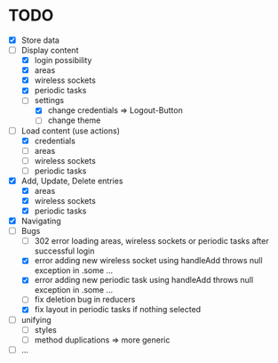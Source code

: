 # TODO

- [x] Store data
- [ ] Display content
    - [x] login possibility
    - [x] areas
    - [x] wireless sockets
    - [x] periodic tasks
    - [ ] settings
        - [x] change credentials => Logout-Button
        - [ ] change theme
- [ ] Load content (use actions)
    - [x] credentials
    - [ ] areas
    - [ ] wireless sockets
    - [ ] periodic tasks
- [x] Add, Update, Delete entries
    - [x] areas
    - [x] wireless sockets
    - [x] periodic tasks
- [x] Navigating
- [ ] Bugs
    - [ ] 302 error loading areas, wireless sockets or periodic tasks after successful login
    - [x] error adding new wireless socket using handleAdd throws null exception in .some ...
    - [x] error adding new periodic task using handleAdd throws null exception in .some ...
    - [ ] fix deletion bug in reducers
    - [x] fix layout in periodic tasks if nothing selected
- [ ] unifying
    - [ ] styles
    - [ ] method duplications => more generic
- [ ] ...
